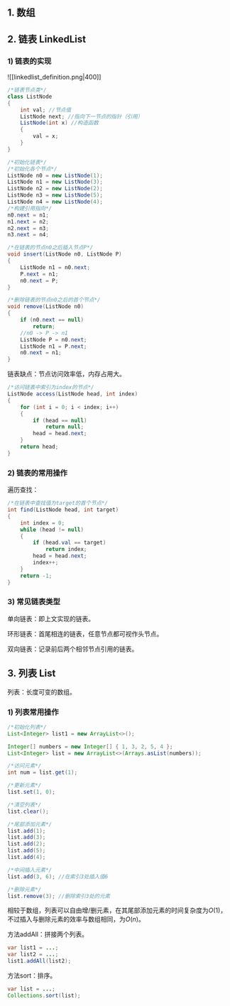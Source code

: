 ## 1. 数组

## 2. 链表 LinkedList

### 1) 链表的实现

![[linkedlist_definition.png|400]]

```java
/*链表节点类*/
class ListNode
{
    int val; //节点值
    ListNode next; //指向下一节点的指针（引用）
    ListNode(int x) //构造函数
    {
	    val = x;
	}
}
```

```java
/*初始化链表*/
/*初始化各个节点*/
ListNode n0 = new ListNode(1);
ListNode n1 = new ListNode(3);
ListNode n2 = new ListNode(2);
ListNode n3 = new ListNode(5);
ListNode n4 = new ListNode(4);
/*构建引用指向*/
n0.next = n1;
n1.next = n2;
n2.next = n3;
n3.next = n4;
```

```java
/*在链表的节点n0之后插入节点P*/
void insert(ListNode n0, ListNode P)
{
    ListNode n1 = n0.next;
    P.next = n1;
    n0.next = P;
}
```

```java
/*删除链表的节点n0之后的首个节点*/
void remove(ListNode n0)
{
    if (n0.next == null)
        return;
    //n0 -> P -> n1
    ListNode P = n0.next;
    ListNode n1 = P.next;
    n0.next = n1;
}
```

链表缺点：节点访问效率低，内存占用大。

```java
/*访问链表中索引为index的节点*/
ListNode access(ListNode head, int index)
{
    for (int i = 0; i < index; i++)
	{
        if (head == null)
            return null;
        head = head.next;
    }
    return head;
}
```

### 2) 链表的常用操作

遍历查找：

```java
/*在链表中查找值为target的首个节点*/
int find(ListNode head, int target)
{
    int index = 0;
    while (head != null)
	{
        if (head.val == target)
            return index;
        head = head.next;
        index++;
    }
    return -1;
}
```

### 3) 常见链表类型

单向链表：即上文实现的链表。

环形链表：首尾相连的链表，任意节点都可视作头节点。

双向链表：记录前后两个相邻节点引用的链表。

## 3. 列表 List

列表：长度可变的数组。

### 1) 列表常用操作

```java
/*初始化列表*/
List<Integer> list1 = new ArrayList<>();

Integer[] numbers = new Integer[] { 1, 3, 2, 5, 4 };
List<Integer> list = new ArrayList<>(Arrays.asList(numbers));
```

```java
/*访问元素*/
int num = list.get(1);

/*更新元素*/
list.set(1, 0);
```

```java
/*清空列表*/
list.clear();

/*尾部添加元素*/
list.add(1);
list.add(3);
list.add(2);
list.add(5);
list.add(4);

/*中间插入元素*/
list.add(3, 6); //在索引3处插入值6

/*删除元素*/
list.remove(3); //删除索引3处的元素
```

相较于数组，列表可以自由增/删元素，在其尾部添加元素的时间复杂度为$O(1)$，不过插入与删除元素的效率与数组相同，为$O(n)$。

方法addAll：拼接两个列表。

```java
var list1 = ...;
var list2 = ...;
list1.addAll(list2);
```

方法sort：排序。

```java
var list = ...;
Collections.sort(list);
```